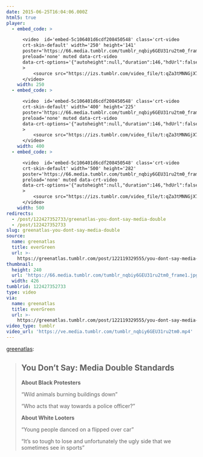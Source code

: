 ```yaml
---
date: 2015-06-25T16:04:06.000Z
html5: true
player:
  - embed_code: >

      <video  id='embed-5c106401d6cdf208450548' class='crt-video
      crt-skin-default' width='250' height='141'
      poster='https://66.media.tumblr.com/tumblr_nqbiy6GEU31ru2tm0_frame1.jpg'
      preload='none' muted data-crt-video
      data-crt-options='{"autoheight":null,"duration":146,"hdUrl":false,"filmstrip":{"url":"https://33.media.tumblr.com/previews/tumblr_nqbiy6GEU31ru2tm0_filmstrip.jpg","width":"200","height":"112"}}'
      >
          <source src="https://izs.tumblr.com/video_file/t:qZa3tMNNGjX7PQ45aXJ-jw/122427352733/tumblr_nqbiy6GEU31ru2tm0" type="video/mp4">
      </video>
    width: 250
  - embed_code: >

      <video  id='embed-5c106401d6cdf208450548' class='crt-video
      crt-skin-default' width='400' height='225'
      poster='https://66.media.tumblr.com/tumblr_nqbiy6GEU31ru2tm0_frame1.jpg'
      preload='none' muted data-crt-video
      data-crt-options='{"autoheight":null,"duration":146,"hdUrl":false,"filmstrip":{"url":"https://33.media.tumblr.com/previews/tumblr_nqbiy6GEU31ru2tm0_filmstrip.jpg","width":"200","height":"112"}}'
      >
          <source src="https://izs.tumblr.com/video_file/t:qZa3tMNNGjX7PQ45aXJ-jw/122427352733/tumblr_nqbiy6GEU31ru2tm0" type="video/mp4">
      </video>
    width: 400
  - embed_code: >

      <video  id='embed-5c106401d6cdf208450548' class='crt-video
      crt-skin-default' width='500' height='282'
      poster='https://66.media.tumblr.com/tumblr_nqbiy6GEU31ru2tm0_frame1.jpg'
      preload='none' muted data-crt-video
      data-crt-options='{"autoheight":null,"duration":146,"hdUrl":false,"filmstrip":{"url":"https://33.media.tumblr.com/previews/tumblr_nqbiy6GEU31ru2tm0_filmstrip.jpg","width":"200","height":"112"}}'
      >
          <source src="https://izs.tumblr.com/video_file/t:qZa3tMNNGjX7PQ45aXJ-jw/122427352733/tumblr_nqbiy6GEU31ru2tm0" type="video/mp4">
      </video>
    width: 500
redirects:
  - /post/122427352733/greenatlas-you-dont-say-media-double
  - /post/122427352733
slug: greenatlas-you-dont-say-media-double
source:
  name: greenatlas
  title: everGreen
  url: >-
    https://greenatlas.tumblr.com/post/122119329555/you-dont-say-media-double-standards-about-black
thumbnail:
  height: 240
  url: 'https://66.media.tumblr.com/tumblr_nqbiy6GEU31ru2tm0_frame1.jpg'
  width: 426
tumblrid: 122427352733
type: video
via:
  name: greenatlas
  title: everGreen
  url: >-
    https://greenatlas.tumblr.com/post/122119329555/you-dont-say-media-double-standards-about-black
video_type: tumblr
video_url: 'https://ve.media.tumblr.com/tumblr_nqbiy6GEU31ru2tm0.mp4'
---
```

<p><a href="http://greenatlas.tumblr.com/post/122119329555/you-dont-say-media-double-standards-about-black" class="tumblr_blog">greenatlas</a>:</p>

<blockquote><h2><b>You Don’t Say: Media Double Standards</b></h2><p><b>About Black Protesters</b><br/></p><p>“Wild animals burning buildings down”</p><p>“Who acts that way towards a police officer?”</p><p><b>About White Looters</b><br/></p><p>“Young people danced on a flipped over car”</p><p>“It’s so tough to lose and unfortunately the ugly side that we sometimes see in sports”<br/></p></blockquote>
